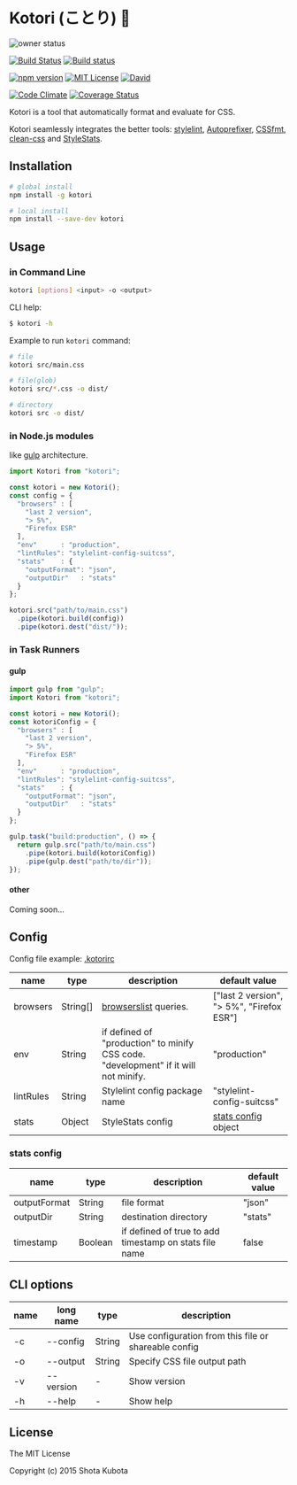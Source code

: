 # Kotori (ことり) :baby_chick:

![owner status](https://img.shields.io/badge/owner-busy-red.svg)

[![Build Status](http://img.shields.io/travis/kubosho/kotori.svg)](https://travis-ci.org/kubosho/kotori)
[![Build status](https://ci.appveyor.com/api/projects/status/0aionhon292p0y4q/branch/master?svg=true)](https://ci.appveyor.com/project/kubosho/kotori/branch/master)

[![npm version](https://img.shields.io/npm/v/kotori.svg)](https://www.npmjs.com/package/kotori)
[![MIT License](http://img.shields.io/badge/license-MIT-green.svg)](https://github.com/kubosho/kotori/blob/master/LICENSE)
[![David](https://david-dm.org/kubosho/kotori.svg)](https://david-dm.org/kubosho/kotori)

[![Code Climate](https://codeclimate.com/github/kubosho/kotori/badges/gpa.svg)](https://codeclimate.com/github/kubosho/kotori)
[![Coverage Status](https://coveralls.io/repos/kubosho/kotori/badge.svg?branch=master&service=github)](https://coveralls.io/github/kubosho/kotori?branch=master)

Kotori is a tool that automatically format and evaluate for CSS.

Kotori seamlessly integrates the better tools: [stylelint](https://github.com/stylelint/stylelint), [Autoprefixer](https://github.com/postcss/autoprefixer), [CSSfmt](https://github.com/morishitter/cssfmt), [clean-css](https://github.com/jakubpawlowicz/clean-css) and [StyleStats](https://github.com/t32k/stylestats).

## Installation

```bash
# global install
npm install -g kotori

# local install
npm install --save-dev kotori
```

## Usage

### in Command Line

```bash
kotori [options] <input> -o <output>
```

CLI help:

```bash
$ kotori -h
```

Example to run `kotori` command:

```bash
# file
kotori src/main.css

# file(glob)
kotori src/*.css -o dist/

# directory
kotori src -o dist/
```

### in Node.js modules

like [gulp](https://github.com/gulpjs/gulp) architecture.

```javascript
import Kotori from "kotori";

const kotori = new Kotori();
const config = {
  "browsers" : [
    "last 2 version",
    "> 5%",
    "Firefox ESR"
  ],
  "env"      : "production",
  "lintRules": "stylelint-config-suitcss",
  "stats"    : {
    "outputFormat": "json",
    "outputDir"   : "stats"
  }
};

kotori.src("path/to/main.css")
  .pipe(kotori.build(config))
  .pipe(kotori.dest("dist/"));
```

### in Task Runners

#### gulp

```javascript
import gulp from "gulp";
import Kotori from "kotori";

const kotori = new Kotori();
const kotoriConfig = {
  "browsers" : [
    "last 2 version",
    "> 5%",
    "Firefox ESR"
  ],
  "env"      : "production",
  "lintRules": "stylelint-config-suitcss",
  "stats"    : {
    "outputFormat": "json",
    "outputDir"   : "stats"
  }
};

gulp.task("build:production", () => {
  return gulp.src("path/to/main.css")
    .pipe(kotori.build(kotoriConfig))
    .pipe(gulp.dest("path/to/dir"));
});
```

#### other

Coming soon...

## Config

Config file example: [.kotorirc](https://github.com/kubosho/kotori/blob/master/conf/.kotorirc)

| name | type | description | default value |
| --- | --- | --- | --- |
| browsers | String[] | [browserslist](https://github.com/ai/browserslist) queries. | ["last 2 version", "> 5%", "Firefox ESR"] |
| env | String | if defined of "production" to minify CSS code. "development" if it will not minify. | "production" |
| lintRules | String | Stylelint config package name | "stylelint-config-suitcss" |
| stats | Object | StyleStats config | [stats config](#stats-config) object |

### stats config

| name | type | description | default value |
| --- | --- | --- | --- |
| outputFormat | String | file format | "json" |
| outputDir | String | destination directory | "stats" |
| timestamp | Boolean | if defined of true to add timestamp on stats file name | false |

## CLI options

| name | long name | type | description |
| --- | --- | --- | --- |
| -c | --config | String | Use configuration from this file or shareable config |
| -o | --output | String | Specify CSS file output path |
| -v | --version | - | Show version |
| -h | --help | - | Show help |

## License

The MIT License

Copyright (c) 2015 Shota Kubota
